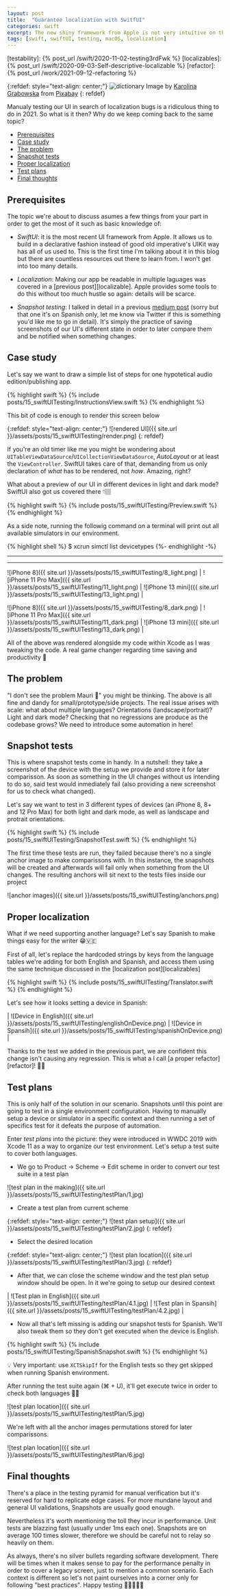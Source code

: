 ```yaml
---
layout: post
title:  "Guarantee localization with SwitfUI"
categories: swift
excerpt: The new shiny framework from Apple is not very intuitive on the testing front, or is it? How can we make it so?
tags: [swift, swiftUI, testing, macOS, localization]
---
```


[referralAutor]: https://www.pexels.com/@karolina-grabowska?utm_content=attributionCopyText&utm_medium=referral&utm_source=pexels

[referralLink]: https://www.pexels.com/photo/person-wearing-silver-ring-holding-white-book-page-5238117/?utm_content=attributionCopyText&utm_medium=referral&utm_source=pexels

[testability]: {% post_url /swift/2020-11-02-testing3rdFwk %} 
[localizables]: {% post_url /swift/2020-09-03-Self-descriptive-localizable %} 
[refactor]: {% post_url /work/2021-09-12-refactoring %} 

<!-- ------------ -->

{:refdef: style="text-align: center;"}
![dictionary](/assets/posts/15_swiftUITesting/cover.jpg)
Image by [Karolina Grabowska][referralAutor] from [Pixabay][referralLink]
{: refdef}

Manualy testing our UI in search of localization bugs is a ridiculous thing to do in 2021. So what is it then? Why do we keep coming back to the same topic?

- [Prerequisites](#prerequisites)
- [Case study](#case-study)
- [The problem](#the-problem)
- [Snapshot tests](#snapshot-tests)
- [Proper localization](#proper-localization)
- [Test plans](#test-plans)
- [Final thoughts](#final-thoughts)

## Prerequisites

The topic we're about to discuss asumes a few things from your part in order to get the most of it such as basic knowledge of:

- _SwiftUI_: it is the most recent UI framework from Apple. It allows us to build in a declarative fashion instead of good old imperative's UIKit way has all of us used to. This is the first time I'm talking about it in this blog but there are countless resources out there to learn from. I won't get into too many details.

- _Localization_: Making our app be readable in multiple laguages was covered in a [previous post][localizable]. Apple provides some tools to do this without too much hustle so again: details will be scarce.

- _Snapshot testing_: I talked in detail in a previous [medium post](https://medium.com/peya-tech/screenshots-para-tus-tests-85598e4c5c4e) (sorry but that one it's on Spanish only, let me know via Twitter if this is something you'd like me to go in detail). It's simply the practice of saving screenshots of our UI's different state in order to later compare them and be notified when something changes.

## Case study

Let's say we want to draw a simple list of steps for one hypotetical audio edition/publishing app. 

{% highlight swift %}
{% include posts/15_swiftUITesting/InstructionsView.swift %}
{% endhighlight %}

This bit of code is enough to render this screen below

{:refdef: style="text-align: center;"}
![rendered UI]({{ site.url }}/assets/posts/15_swiftUITesting/render.png)
{: refdef}

If you're an old timer like me you might be wondering about `UITableViewDataSource`/`UICollectionViewDataSource`, _AutoLayout_ or at least the `ViewController`. SwiftUI takes care of that, demanding from us only declaration of _what_ has to be rendered, not _how_. Amazing, right?

What about a preview of our UI in different devices in light and dark mode? SwiftUI also got us covered there 👇🏽

{% highlight swift %}
{% include posts/15_swiftUITesting/Preview.swift %}
{% endhighlight %}

As a side note, running the followig command on a terminal will print out all available simulators in our environment. 

{% highlight shell %}
$ xcrun simctl list devicetypes
{%- endhighlight -%} 

--- 
---

![iPhone 8]({{ site.url }}/assets/posts/15_swiftUITesting/8_light.png) | ![iPhone 11 Pro Max]({{ site.url }}/assets/posts/15_swiftUITesting/11_light.png) | ![iPhone 13 mini]({{ site.url }}/assets/posts/15_swiftUITesting/13_light.png) |


![iPhone 8]({{ site.url }}/assets/posts/15_swiftUITesting/8_dark.png) | ![iPhone 11 Pro Max]({{ site.url }}/assets/posts/15_swiftUITesting/11_dark.png) | ![iPhone 13 mini]({{ site.url }}/assets/posts/15_swiftUITesting/13_dark.png) |

All of the above was rendered alongside my code within Xcode as I was tweaking the code. A real game changer regarding time saving and productivity 🎉

## The problem

"I don't see the problem Mauri 🧐" you might be thinking. The above is all fine and dandy for small/prototype/side projects. The real issue arises with scale: what about multiple languages? Orientations (landscape/portrait)? Light and dark mode? Checking that no regressions are produce as the codebase grows? We need to introduce some automation in here!

## Snapshot tests
This is where snapshot tests come in handy. In a nutshell: they take a screenshot of the device with the setup we provide and store it for later comparisson. As soon as something in the UI changes without us intending to do so, said test would inmediately fail (also providing a new screenshot for us to check what changed).

Let's say we want to test in 3 different types of devices (an iPhone 8, 8+ and 12 Pro Max) for both light and dark mode, as well as landscape and protrait orientations. 

{% highlight swift %}
{% include posts/15_swiftUITesting/SnapshotTest.swift %}
{% endhighlight %}

The first time these tests are run, they failed because there's no a single anchor image to make comparissons with. In this instance, the snapshots will be created and afterwards will fail only when something from the UI changes. The resulting anchors will sit next to the tests files inside our project

![anchor images]({{ site.url }}/assets/posts/15_swiftUITesting/anchors.png)

## Proper localization
What if we need supporting another language? Let's say Spanish to make things easy for the writer 😁🇻🇪

First of all, let's replace the hardcoded strings by keys from the language tables we're adding for both English and Spanish, and access them using the same technique discussed in the [localization post][localizables]

{% highlight swift %}
{% include posts/15_swiftUITesting/Translator.swift %}
{% endhighlight %}

Let's see how it looks setting a device in Spanish:

| ![Device in English]({{ site.url }}/assets/posts/15_swiftUITesting/englishOnDevice.png) | ![Device in Spansih]({{ site.url }}/assets/posts/15_swiftUITesting/spanishOnDevice.png) |

Thanks to the test we added in the previous part, we are confident this change isn't causing any regression. This is what a I call [a proper refactor][refactor]! 👏🏽

## Test plans

This is only half of the solution in our scenario. Snapshots until this point are going to test in a single environment configuration. Having to manually setup a device or simulator in a specific context and then running a set of specifics test for it defeats the purpose of automation.

Enter _test plans_ into the picture: they were introduced in WWDC 2019 with Xcode 11 as a way to organize our test environment. Let's setup a test suite to cover both languages. 

- We go to Product -> Scheme -> Edit scheme in order to convert our test suite in a test plan

![test plan in the making]({{ site.url }}/assets/posts/15_swiftUITesting/testPlan/1.jpg)

- Create a test plan from current scheme

{:refdef: style="text-align: center;"}
![test plan setup]({{ site.url }}/assets/posts/15_swiftUITesting/testPlan/2.jpg)
{: refdef}

- Select the desired location

{:refdef: style="text-align: center;"}
![test plan location]({{ site.url }}/assets/posts/15_swiftUITesting/testPlan/3.jpg)
{: refdef}

- After that, we can close the scheme window and the test plan setup window should be open. In it we're going to setup our desired context

| ![Test plan in English]({{ site.url }}/assets/posts/15_swiftUITesting/testPlan/4.1.jpg) | ![Test plan in Spansih]({{ site.url }}/assets/posts/15_swiftUITesting/testPlan/4.2.jpg) |

- Now all that's left missing is adding our snapshot tests for Spanish. We'll also tweak them so they don't get executed when the device is English.

{% highlight swift %}
{% include posts/15_swiftUITesting/SpanishSnapshot.swift %}
{% endhighlight %}

💡 Very important: use `XCTSkipIf` for the English tests so they get skipped when running Spanish environment.

After running the test suite again (⌘ + U), it'll get execute twice in order to check both languages 👏🏽

![test plan location]({{ site.url }}/assets/posts/15_swiftUITesting/testPlan/5.jpg)

We're left with all the anchor images permutations stored for later comparissons.

![test plan location]({{ site.url }}/assets/posts/15_swiftUITesting/testPlan/6.jpg)

## Final thoughts
There's a place in the testing pyramid for manual verification but it's reserved for hard to replicate edge cases. For more mundane layout and general UI validations, Snapshots are usually good enough.

Nevertheless it's worth mentioning the toll they incur in performance. Unit tests are blazzing fast (usually under 1ms each one). Snapshots are on average 100 times slower, therefore we should be careful not to relay so heavily on them. 

As always, there's no silver bullets regarding software development. There will be times when it makes sense to pay for the performance penalty in order to cover a legacy screen, just to mention a common scenario. Each context is different so let's not paint ourselves into a corner only for following "best practices". Happy testing 👨🏽‍💻👋🏼











